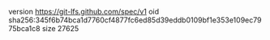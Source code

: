 version https://git-lfs.github.com/spec/v1
oid sha256:345f6b74bca1d7760cf4877fc6ed85d39eddb0109bf1e353e109ec7975bca1c8
size 27625
